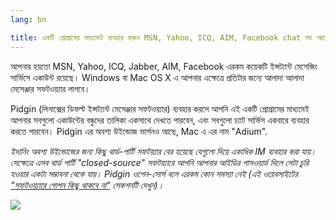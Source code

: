 ```yaml
---
lang: bn

title: একটি প্রোগ্রামের মাধ্যমেই ব্যবহার করুন MSN, Yahoo, ICQ, AIM, Facebook chat সহ আরো অনেকগুলো IM।
---
```


আপনার হয়তো MSN, Yahoo, ICQ, Jabber, AIM, Facebook এরকম কয়েকটি ইন্সট্যান্ট মেসেজিং সার্ভিসে একাউন্ট রয়েছে। Windows বা Mac OS X এ আপনার এক্ষেত্রে প্রতিটার জন্যে আলাদা আলাদা মেসেঞ্জার সফটওয়্যার লাগবে।

Pidgin (লিনাক্সের ডিফল্ট ইন্সট্যান্ট মেসেঞ্জার সফটওয়্যার) ব্যবহার করলে আপনি এই একটি প্রোগ্রামের মাধ্যমেই আপনার সবগুলো একাউন্টের বন্ধুদের তালিকা একসাথে দেখতে পারবেন, এবং সবগুলো চ্যাট সার্ভিস একবারে ব্যবহার করতে পারবেন। Pidgin এর অবশ্য উইন্ডোজ ভার্সনও আছে,  Mac এ এর নাম "Adium".

<i>ইদানিং অবশ্য উইন্ডোজের জন্য কিছু থার্ড-পার্টি সফটয়্যার বের হয়েছে যেগুলো দিয়ে একাধিক IM ব্যবহার করা যায়। সেক্ষেত্রে এসব থার্ড পার্টি "closed-source" সফটয়্যারে আপনি আপনার আইডির পাসওয়ার্ড দিলে সেটা চুরি হওয়ার একটা সম্ভাবনা থেকে যায়। Pidgin ওপেন-সোর্স বলে এরকম কোন সমস্যা নেই (এই ওয়েবসাইটের <a href="/items/backdoors/index_bn.php" > "সফটওয়্যারে গোপন কিছু থাকবে না"</a> সেকশনটি দেখুন)।</i>

<img src="Images/gaim_im_services.png" />

  
